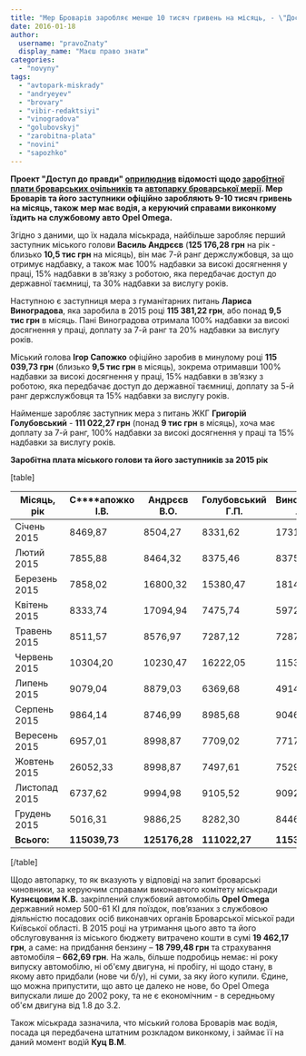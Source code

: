 ```yaml
---
title: "Мер Броварів заробляє менше 10 тисяч гривень на місяць, - \"Доступ до правди\""
date: 2016-01-18
author: 
  username: "pravoZnaty"
  display_name: "Маєш право знати"
categories: 
  - "novyny"
tags: 
  - "avtopark-miskrady"
  - "andryeyev"
  - "brovary"
  - "vibir-redaktsiyi"
  - "vinogradova"
  - "golubovskyj"
  - "zarobitna-plata"
  - "novini"
  - "sapozhko"
---
```


**Проект "Доступ до правди" [оприлюднив](https://dostup.pravda.com.ua/news/publications/zastupnyky-mera-brovariv-zarobliaiut-bilshe-nizh-miskyi-holova) відомості щодо [заробітної плати броварських очільників](https://dostup.pravda.com.ua/request/zarplata_miera_brovariv_ta_iogho/new) та [автопарку броварської мерії](https://dostup.pravda.com.ua/request/avtopark_ochilnikiv_brovarskoyi/new). Мер Броварів та його заступники офіційно заробляють 9-10 тисяч гривень на місяць, також мер має водія, а керуючий справами виконкому їздить на службовому авто Opel Omega.**

Згідно з даними, що їх надала міськрада, найбільше заробляє перший заступник міського голови **Василь Андрєєв** (**125 176,28 грн** на рік - близько **10,5 тис грн** на місяць), він має 7-й ранг держслужбовця, за що отримує надбавку, а також має 100% надбавки за високі досягнення у праці, 15% надбавки в зв’язку з роботою, яка передбачає доступ до державної таємниці, та 30% надбавки за вислугу років.

Наступною є заступниця мера з гуманітарних питань **Лариса Виноградова**, яка заробила в 2015 році **115 381,22 грн**, або понад **9,5 тис грн** в місяць. Пані Виноградова отримала 100% надбавки за високі досягнення у праці, доплату за 7-й ранг та 20% надбавки за вислугу років.

Міський голова **Ігор Сапожко** офіційно заробив в минулому році **115 039,73 грн** (близько **9,5 тис грн** в місяць), зокрема отримавши 100% надбавки за високі досягнення у праці, 15% надбавки в зв’язку з роботою, яка передбачає доступ до державної таємниці, доплату за 5-й ранг держслужбовця та 15% надбавки за вислугу років.

Найменше заробляє заступник мера з питань ЖКГ **Григорій Голубовський** - **111 022,27 грн** (понад **9 тис грн** в місяць), хоча має доплату за 7-й ранг, 100% надбавки за високі досягнення у праці та 15% надбавки за вислугу років.

**Заробітна плата міського голови та його заступників за 2015 рік**

\[table\]

| **Місяць, рік** | **C****апожко І.В.** | **Андрєєв В.О.** | **Голубовський Г.П.** | **Виноградова Л.М.** |
| --- | --- | --- | --- | --- |
| Січень     2015 | 8469,87 | 8504,27 | 8331,62 | 17316,62 |
| Лютий     2015 | 7855,88 | 8464,32 | 8375,46 | 8375,46 |
| Березень  2015 | 7858,02 | 16800,32 | 15380,47 | 18148,95 |
| Квітень    2015 | 8333,74 | 17094,94 | 7475,74 | 5972,19 |
| Травень   2015 | 8511,57 | 8576,97 | 7287,12 | 7287,12 |
| Червень   2015 | 10304,20 | 10230,47 | 16222,05 | 11533,05 |
| Липень    2015 | 9079,04 | 8879,03 | 6369,68 | 4914,67 |
| Серпень   2015 | 9864,14 | 8746,99 | 8985,68 | 9046,74 |
| Вересень  2015 | 6957,01 | 8998,87 | 7709,02 | 7717,70 |
| Жовтень  2015 | 26052,33 | 8998,87 | 7497,61 | 7529,31 |
| Листопад 2015 | 6737,62 | 9994,98 | 9105,52 | 9092,89 |
| Грудень   2015 | 5016,31 | 9886,25 | 8282,30 | 8446,52 |
| **Всього:** | **115039,73** | **125176,28** | **111022,27** | **115381,22** |

\[/table\]

Щодо автопарку, то як вказують у відповіді на запит броварські чиновники, за керуючим справами виконавчого комітету міськради **Кузнєцовим К.В.** закріплений службовий автомобіль **Opel Omega** державний номер 500-61 КІ для поїздок, пов’язаних з службовою діяльністю посадових осіб виконавчих органів Броварської міської ради Київської області. В 2015 році на утримання цього авто та його обслуговування із міського бюджету витрачено кошти в сумі **19 462,17 грн**, а саме: на придбання бензину – **18 799,48 грн** та страхування автомобіля – **662,69 грн**. На жаль, більше подробиць немає: ні року випуску автомобілю, ні об'єму двигуна, ні пробігу, ні щодо стану, в якому авто придбали (нове чи б/у), ні суми, за яку його купили. Єдине, що можна припустити, що авто це далеко не нове, бо Opel Omega випускали лише до 2002 року, та не є економічним - в середньому об'єм двигуна від 1.8 до 3.2.

Також міськрада зазначила, что міський голова Броварів має водія, посада ця передбачена штатним розкладом виконкому, і займає її на даний момент водій **Куц В.М**.
